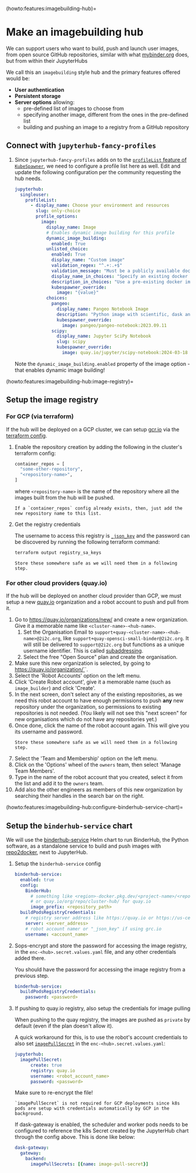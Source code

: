 (howto:features:imagebuilding-hub)=
# Make an imagebuilding hub

We can support users who want to build, push and launch user images, from open source GitHub repositories, similar with what [mybinder.org](https://mybinder.org) does, but from within their JupyterHubs

We call this an `imagebuilding` style hub and the primary features offered would be:

- **User authentication**
- **Persistent storage**
- **Server options** allowing:
  - pre-defined list of images to choose from
  - specifying another image, different from the ones in the pre-defined list
  - building and pushing an image to a registry from a GitHub repository

## Connect with `jupyterhub-fancy-profiles`

1. Since `jupyterhub-fancy-profiles` adds on to the [`profileList` feature of `KubeSpawner`](https://jupyterhub-kubespawner.readthedocs.io/en/latest/spawner.html#kubespawner.KubeSpawner.profile_list), we need to configure a profile list here as well. Edit and update the following configuration per the community requesting the hub needs.

    ```yaml
    jupyterhub:
      singleuser:
        profileList:
          - display_name: Choose your environment and resources
            slug: only-choice
            profile_options:
              image:
                display_name: Image
                # Enables dynamic image building for this profile
                dynamic_image_building:
                  enabled: True
                unlisted_choice:
                  enabled: True
                  display_name: "Custom image"
                  validation_regex: "^.+:.+$"
                  validation_message: "Must be a publicly available docker image, of form <image-name>:<tag>"
                  display_name_in_choices: "Specify an existing docker image"
                  description_in_choices: "Use a pre-existing docker image from a public docker registry (dockerhub, quay, etc)"
                  kubespawner_override:
                    image: "{value}"
                choices:
                  pangeo:
                    display_name: Pangeo Notebook Image
                    description: "Python image with scientific, dask and geospatial tools"
                    kubespawner_override:
                      image: pangeo/pangeo-notebook:2023.09.11
                  scipy:
                    display_name: Jupyter SciPy Notebook
                    slug: scipy
                    kubespawner_override:
                      image: quay.io/jupyter/scipy-notebook:2024-03-18
    ```

    Note the `dynamic_image_building.enabled` property of the image option - that enables dynamic image
    building!

(howto:features:imagebuilding-hub:image-registry)=
## Setup the image registry

### For GCP (via terraform)

If the hub will be deployed on a GCP cluster, we can setup [gcr.io](https://gcr.io) via the [terraform config](https://github.com/2i2c-org/infrastructure/blob/main/terraform/gcp/registry.tf).

1. Enable the repository creation by adding the following in the cluster's terraform config:

    ```terraform
    container_repos = [
      "some-other-repository",
      "<repository-name>",
    ]
    ```

    where `<repository-name>` is the name of the repository where all the images built from the hub will be pushed.

    ```{note}
    If a `container_repos` config already exists, then, just add the new repository name to this list.
    ```

2. Get the registry credentials

   The username to access this registry is [`_json_key`](https://cloud.google.com/artifact-registry/docs/docker/authentication#json-key) and the password can be discovered by running the following terraform command:

   ```bash
   terraform output registry_sa_keys
   ```

   ```{important}
   Store these somewhere safe as we will need them in a following step.
   ```

### For other cloud providers (quay.io)

If the hub will be deployed on another cloud provider than GCP, we must setup a new [quay.io](https://quay.io) organization and a robot account to push and pull from it.

1. Go to https://quay.io/organizations/new/ and create a new organization.
   Give it a memorable name like `<cluster-name>-<hub-name>`.
   1. Set the Organisation Email to `support+quay-<cluster-name>-<hub-name>@2i2c.org`, like `support+quay-opensci-small-binder@2i2c.org`. It will still be delivered to `support@2i2c.org` but functions as a unique username identifier. This is called [subaddressing](https://en.wikipedia.org/wiki/Email_address#Subaddressing).
   1. Select the free "Open Source" plan and create the organisation.
1. Make sure this new organization is selected, by going to https://quay.io/organization/`<new-org-name>`.
1. Select the 'Robot Accounts' option on the left menu.
1. Click 'Create Robot account', give it a memorable name (such as `image_builder`) and click 'Create'.
1. In the next screen, don't select any of the existing repositories, as we need this robot account to have enough permissions to push **any** new repository under the organization, so permissions to existing repositories is not needed.
   (You likely will not see this "next screen" for new organisations which do not have any repositories yet.)
1. Once done, click the name of the robot account again. This will give you its username and password.
   ```{important}
   Store these somewhere safe as we will need them in a following step.
   ```
1. Select the 'Team and Membership' option on the left menu.
1. Click on the 'Options' wheel of the `owners` team, then select 'Manage Team Members'.
1. Type in the name of the robot account that you created, select it from the list and add it to the `owners` team.
1. Add also the other engineers as members of this new organization by searching their handles in the search bar on the right.

(howto:features:imagebuilding-hub:configure-binderhub-service-chart)=
## Setup the `binderhub-service` chart

We will use the [binderhub-service](https://github.com/2i2c-org/binderhub-service/) Helm chart to run BinderHub, the Python software, as a standalone service to build and push images with [repo2docker](https://github.com/jupyterhub/repo2docker), next to JupyterHub.

1. Setup the `binderhub-service` config

    ```yaml
    binderhub-service:
      enabled: true
      config:
        BinderHub:
          # something like <region>-docker.pkg.dev/<project-name>/<repository-name> for grc.io
          # or quay.io/org/repo/cluster-hub/ for quay.io
          image_prefix: <repository_path>
      buildPodsRegistryCredentials:
        # registry server address like https://quay.io or https://us-central1-docker.pkg.dev
        server: <server_address>
        # robot account namer or "_json_key" if using grc.io
        username: <account_name>
    ```

1. Sops-encrypt and store the password for accessing the image registry, in the `enc-<hub>.secret.values.yaml` file, and any other credentials added there.

    You should have the password for accessing the image registry from a previous step.

    ```yaml
    binderhub-service:
      buildPodsRegistryCredentials:
        password: <password>
    ```

1. If pushing to quay.io registry, also setup the credentials for image pulling

    When pushing to the quay registry, the images are pushed as `private` by default (even if the plan doesn't allow it).

    A quick workaround for this, is to use the robot's account credentials to also set [`imagePullSecret`](https://z2jh.jupyter.org/en/stable/resources/reference.html#imagepullsecret) in the `enc-<hub>.secret.values.yaml`:

    ```yaml
    jupyterhub:
      imagePullSecret:
          create: true
          registry: quay.io
          username: <robot_account_name>
          password: <password>
    ```

    Make sure to re-encrypt the file!

    ```{note}
    `imagePullSecret` is not required for GCP deployments since k8s pods are setup with credentials automatically by GCP in the background.
    ```

    If dask-gateway is enabled, the scheduler and worker pods needs to be configured
    to reference the k8s Secret created by the JupyterHub chart through the config
    above. This is done like below:

    ```yaml
    dask-gateway:
      gateway:
        backend:
          imagePullSecrets: [{name: image-pull-secret}]
    ```
